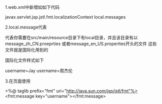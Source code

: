 
1.web.xml中新增如如下代码

  <context-param>
    <param-name>javax.servlet.jsp.jstl.fmt.localizationContext
    </param-name>
    <param-value>local.messages</param-value>
  </context-param>


2.local.message代表

代表你需要在src/main/resource目录下有local目录，并且该目录有以message_zh_CN.proeprties
或者message_en_US.properites开头的文件
这些文件就是国际化用到的

国际化文件样式如下

  username=Jay
  username=周杰伦

3.在页面使用

  <%@ taglib prefix="fmt" uri="http://java.sun.com/jsp/jstl/fmt"%>
  <fmt:message key="username"></fmt:message>
